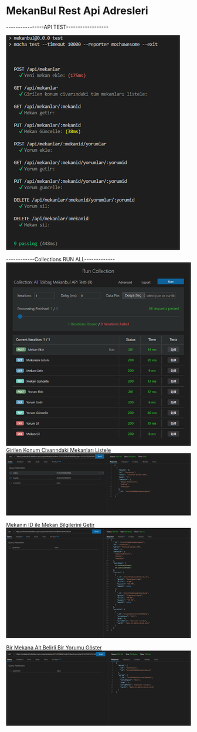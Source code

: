 # MekanBul Rest Api Adresleri

----------------API TEST------------------

![Alt text](photos/test.png)

------------Collections RUN ALL-------------
![Alt text](photos/run%20ALL.png)
[Girilen Konum Civarındaki Mekanları Listele](https://mekanbul5.alitokbas.repl.co/api/mekanlar/?enlem=37.83226584629666&boylam=30.52473229878013)
![Alt text](photos/enlemboylammekan.png)

[Mekanın ID ile Mekan Bilgilerini Getir](https://mekanbul5.alitokbas.repl.co/api/mekanlar/637a345f88461da4e52abac9)
![Alt text](photos/idmekan.png)

[Bir Mekana Ait Belirli Bir Yorumu Göster](https://mekanbul5.alitokbas.repl.co/api/mekanlar/637a345f88461da4e52abac9/yorumlar/637a3569267fc2c4fdd99b3a)
![Alt text](photos/mekanyorum.png)




